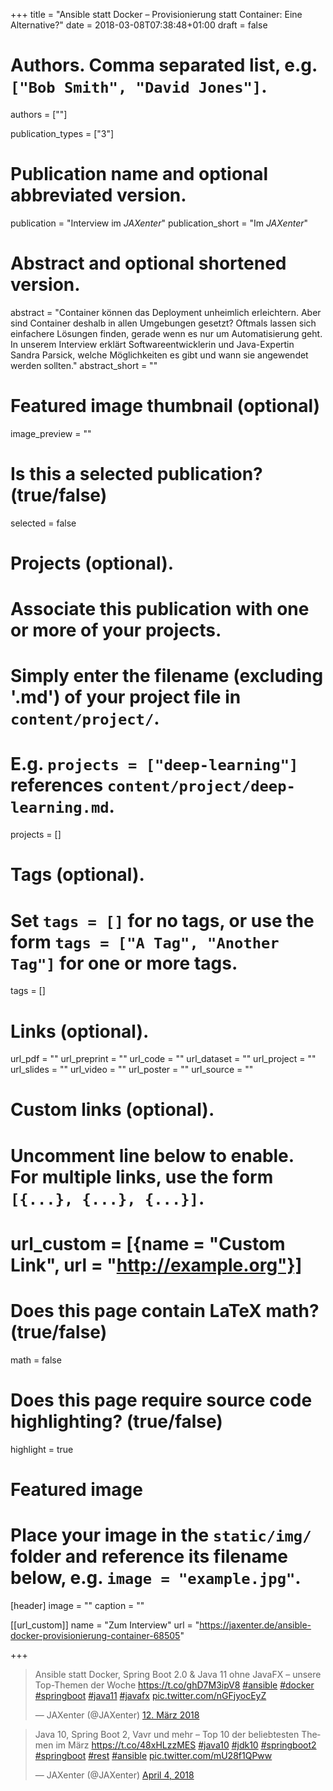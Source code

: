 +++
title = "Ansible statt Docker – Provisionierung statt Container: Eine Alternative?"
date = 2018-03-08T07:38:48+01:00
draft = false

# Authors. Comma separated list, e.g. `["Bob Smith", "David Jones"]`.
authors = [""]

publication_types = ["3"]

# Publication name and optional abbreviated version.
publication = "Interview im *JAXenter*"
publication_short = "Im *JAXenter*"

# Abstract and optional shortened version.
abstract = "Container können das Deployment unheimlich erleichtern. Aber sind Container deshalb in allen Umgebungen gesetzt? Oftmals lassen sich einfachere Lösungen finden, gerade wenn es nur um Automatisierung geht. In unserem Interview erklärt Softwareentwicklerin und Java-Expertin Sandra Parsick, welche Möglichkeiten es gibt und wann sie angewendet werden sollten."
abstract_short = ""

# Featured image thumbnail (optional)
image_preview = ""

# Is this a selected publication? (true/false)
selected = false

# Projects (optional).
#   Associate this publication with one or more of your projects.
#   Simply enter the filename (excluding '.md') of your project file in `content/project/`.
#   E.g. `projects = ["deep-learning"]` references `content/project/deep-learning.md`.
projects = []

# Tags (optional).
#   Set `tags = []` for no tags, or use the form `tags = ["A Tag", "Another Tag"]` for one or more tags.
tags = []

# Links (optional).
url_pdf = ""
url_preprint = ""
url_code = ""
url_dataset = ""
url_project = ""
url_slides = ""
url_video = ""
url_poster = ""
url_source = ""

# Custom links (optional).
#   Uncomment line below to enable. For multiple links, use the form `[{...}, {...}, {...}]`.
# url_custom = [{name = "Custom Link", url = "http://example.org"}]

# Does this page contain LaTeX math? (true/false)
math = false

# Does this page require source code highlighting? (true/false)
highlight = true

# Featured image
# Place your image in the `static/img/` folder and reference its filename below, e.g. `image = "example.jpg"`.
[header]
image = ""
caption = ""

[[url_custom]]
name = "Zum Interview"
url = "https://jaxenter.de/ansible-docker-provisionierung-container-68505"

+++

<blockquote class="twitter-tweet" data-lang="de"><p lang="de" dir="ltr">Ansible statt Docker, Spring Boot 2.0 &amp; Java 11 ohne JavaFX – unsere Top-Themen der Woche <a href="https://t.co/ghD7M3ipV8">https://t.co/ghD7M3ipV8</a> <a href="https://twitter.com/hashtag/ansible?src=hash&amp;ref_src=twsrc%5Etfw">#ansible</a> <a href="https://twitter.com/hashtag/docker?src=hash&amp;ref_src=twsrc%5Etfw">#docker</a> <a href="https://twitter.com/hashtag/springboot?src=hash&amp;ref_src=twsrc%5Etfw">#springboot</a> <a href="https://twitter.com/hashtag/java11?src=hash&amp;ref_src=twsrc%5Etfw">#java11</a> <a href="https://twitter.com/hashtag/javafx?src=hash&amp;ref_src=twsrc%5Etfw">#javafx</a> <a href="https://t.co/nGFjyocEyZ">pic.twitter.com/nGFjyocEyZ</a></p>&mdash; JAXenter (@JAXenter) <a href="https://twitter.com/JAXenter/status/973227740697714691?ref_src=twsrc%5Etfw">12. März 2018</a></blockquote>
<script async src="https://platform.twitter.com/widgets.js" charset="utf-8"></script>


<blockquote class="twitter-tweet" data-partner="tweetdeck"><p lang="de" dir="ltr">Java 10, Spring Boot 2, Vavr und mehr – Top 10 der beliebtesten Themen im März <a href="https://t.co/48xHLzzMES">https://t.co/48xHLzzMES</a> <a href="https://twitter.com/hashtag/java10?src=hash&amp;ref_src=twsrc%5Etfw">#java10</a> <a href="https://twitter.com/hashtag/jdk10?src=hash&amp;ref_src=twsrc%5Etfw">#jdk10</a> <a href="https://twitter.com/hashtag/springboot2?src=hash&amp;ref_src=twsrc%5Etfw">#springboot2</a> <a href="https://twitter.com/hashtag/springboot?src=hash&amp;ref_src=twsrc%5Etfw">#springboot</a> <a href="https://twitter.com/hashtag/rest?src=hash&amp;ref_src=twsrc%5Etfw">#rest</a> <a href="https://twitter.com/hashtag/ansible?src=hash&amp;ref_src=twsrc%5Etfw">#ansible</a> <a href="https://t.co/mU28f1QPww">pic.twitter.com/mU28f1QPww</a></p>&mdash; JAXenter (@JAXenter) <a href="https://twitter.com/JAXenter/status/981473680470441986?ref_src=twsrc%5Etfw">April 4, 2018</a></blockquote>
<script async src="https://platform.twitter.com/widgets.js" charset="utf-8"></script>

